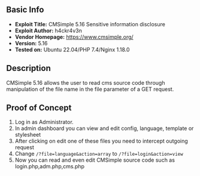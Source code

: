 ## Basic Info

- **Exploit Title:** CMSimple 5.16 Sensitive information disclosure
- **Exploit Author:** h4ckr4v3n
- **Vendor Homepage:** https://www.cmsimple.org/
- **Version:** 5.16
- **Tested on:** Ubuntu 22.04/PHP 7.4/Nginx 1.18.0

## Description
CMSimple 5.16 allows the user to read cms source code through manipulation of the file name in the file parameter of a GET request.

## Proof of Concept
1) Log in as Administrator.
2) In admin dashboard you can view and edit config, language, template or stylesheet
3) After clicking on edit one of these files you need to intercept outgoing request
4) Change `/?file=language&action=array` to `/?file=login&action=view`
5) Now you can read and even edit CMSimple source code such as login.php,adm.php,cms.php